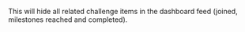 This will hide all related challenge items in the dashboard feed (joined, milestones reached and completed).
